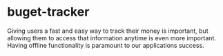 # buget-tracker
Giving users a fast and easy way to track their money is important, but allowing them to access that information anytime is even more important. Having offline functionality is paramount to our applications success.
